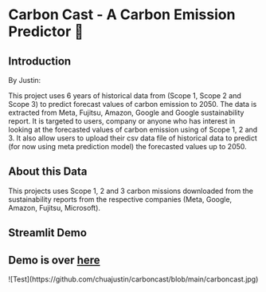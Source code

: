 # Carbon Cast - A Carbon Emission Predictor 💨 

## Introduction 
By Justin:

This project uses 6 years of historical data from (Scope 1, Scope 2 and Scope 3) to predict forecast values of carbon emission to 2050. The data is extracted from Meta, Fujitsu, Amazon, Google and Google sustainability report. It is targeted to users, company or anyone who has interest in looking at the forecasted values of carbon emission using of Scope 1, 2 and 3. It also allow users to upload their csv data file of historical data to predict (for now using meta prediction model) the forecasted values up to 2050.


## About this Data

This projects uses Scope 1, 2 and 3 carbon missions downloaded from the sustainability reports from the respective companies (Meta, Google, Amazon, Fujitsu, Microsoft). 

## Streamlit Demo
<h2>Demo is over <a href = "https://carbon-cast.streamlit.app/">here</a></h2>
![Test](https://github.com/chuajustin/carboncast/blob/main/carboncast.jpg)

